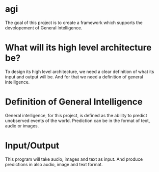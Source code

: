 # agi
The goal of this project is to create a framework which supports the developement of General Intelligence.

# What will its high level architecture be?
To design its high level architecture, we need a clear definition of what its input and output will be. And for that we need a definition of general intelligence.

# Definition of General Intelligence
General intelligence, for this project, is defined as the ability to predict unobserved events of the world. Prediction can be in the format of text, audio or images. 

# Input/Output
This program will take audio, images and text as input. And produce predictions in also audio, image and text format.


